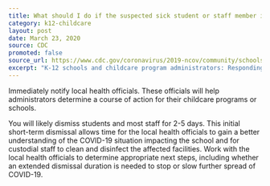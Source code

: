 ```yaml
---
title: What should I do if the suspected sick student or staff member is confirmed to have COVID-19?
category: k12-childcare
layout: post
date: March 23, 2020
source: CDC
promoted: false
source_url: https://www.cdc.gov/coronavirus/2019-ncov/community/schools-childcare/schools-faq.html
excerpt: "K-12 schools and childcare program administrators: Responding to confirmed COVID-19 cases"
---
```


Immediately notify local health officials. These officials will help administrators determine a course of action for their childcare programs or schools.

You will likely dismiss students and most staff for 2-5 days. This initial short-term dismissal allows time for the local health officials to gain a better understanding of the COVID-19 situation impacting the school and for custodial staff to clean and disinfect the affected facilities. Work with the local health officials to determine appropriate next steps, including whether an extended dismissal duration is needed to stop or slow further spread of COVID-19.